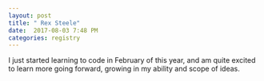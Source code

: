 ```yaml
---
layout: post
title: " Rex Steele"
date:  2017-08-03 7:48 PM
categories: registry
---
```


I just started learning to code in February of this year, and am quite excited to learn more going forward, growing in my ability and scope of ideas.
